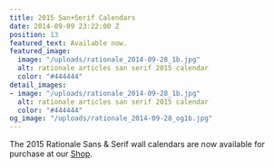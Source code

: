 ```yaml
---
title: 2015 San+Serif Calendars
date: 2014-09-09 23:22:00 Z
position: 13
featured_text: Available now.
featured_image:
  image: "/uploads/rationale_2014-09-28_1b.jpg"
  alt: rationale articles san serif 2015 calendar
  color: "#444444"
detail_images:
- image: "/uploads/rationale_2014-09-28_1b.jpg"
  alt: rationale articles san serif 2015 calendar
  color: "#444444"
og_image: "/uploads/rationale_2014-09-28_og1b.jpg"
---
```


The 2015 Rationale Sans & Serif wall calendars are now available for purchase at our [Shop](https://rationale-design.com/shop/).
